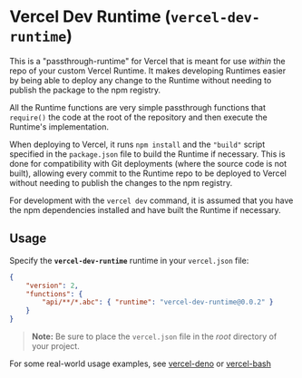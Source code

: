# Vercel Dev Runtime (`vercel-dev-runtime`)

This is a "passthrough-runtime" for Vercel that is meant for use _within_ the
repo of your custom Vercel Runtime. It makes developing Runtimes easier by being
able to deploy any change to the Runtime without needing to publish the package to
the npm registry.

All the Runtime functions are very simple passthrough functions that `require()`
the code at the root of the repository and then execute the Runtime's
implementation.

When deploying to Vercel, it runs `npm install` and the `"build"` script specified
in the `package.json` file to build the Runtime if necessary. This is done for
compatibility with Git deployments (where the source code is not built), allowing
every commit to the Runtime repo to be deployed to Vercel without needing to
publish the changes to the npm registry.

For development with the `vercel dev` command, it is assumed that you have the npm
dependencies installed and have built the Runtime if necessary.

## Usage

Specify the **`vercel-dev-runtime`** runtime in your `vercel.json` file:

```json
{
	"version": 2,
	"functions": {
		"api/**/*.abc": { "runtime": "vercel-dev-runtime@0.0.2" }
	}
}
```

> **Note:** Be sure to place the `vercel.json` file in the _root_ directory of
> your project.

For some real-world usage examples, see
[vercel-deno](https://github.com/TooTallNate/vercel-deno/blob/master/vercel.json#L4)
or
[vercel-bash](https://github.com/importpw/vercel-bash/blob/master/vercel.json#L4)

